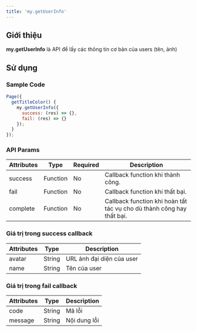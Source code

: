 ```yaml
---
title: 'my.getUserInfo'
---
```


## Giới thiệu

**my.getUserInfo** là API để lấy các thông tin cơ bản của users (tên, ảnh)

## Sử dụng

### Sample Code

```js
Page({
  getTitleColor() {
    my.getUserInfo({
      success: (res) => {},
      fail: (res) => {}
    });
  }
});
```

### API Params

| Attributes | Type     | Required | Description                                                           |
| ---------- | -------- | -------- | --------------------------------------------------------------------- |
| success    | Function | No       | Callback function khi thành công.                                     |
| fail       | Function | No       | Callback function khi thất bại.                                       |
| complete   | Function | No       | Callback function khi hoàn tất tác vụ cho dù thành công hay thất bại. |

### Giá trị trong success callback

| Attributes | Type   | Description               |
| ---------- | ------ | ------------------------- |
| avatar     | String | URL ảnh đại diện của user |
| name       | String | Tên của user              |

### Giá trị trong fail callback

| Attributes | Type   | Description  |
| ---------- | ------ | ------------ |
| code       | String | Mã lỗi       |
| message    | String | Nội dung lỗi |
